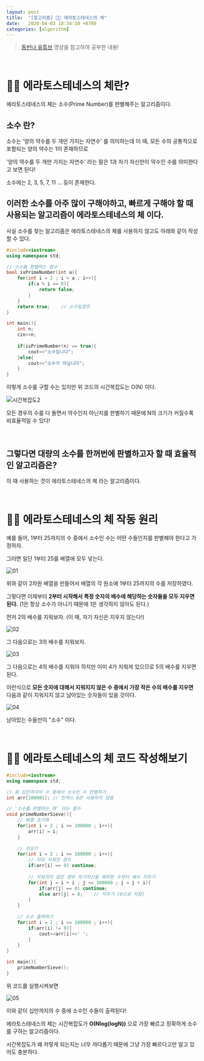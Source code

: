 ```yaml
---
layout: post
title:  "[알고리즘] 👨‍🦳 에라토스테네스의 체"
date:   2020-04-03 18:34:10 +0700
categories: [algorithm]
---
```


> [동빈나 유튜브](https://www.youtube.com/watch?v=5ypkoEgFdH8&list=PLRx0vPvlEmdDHxCvAQS1_6XV4deOwfVrz&index=24) 영상을 참고하여 공부한 내용!

<br>

# 👨‍🦳 에라토스테네스의 체란?

에라토스테네스의 체는 소수(Prime Number)를 판별해주는 알고리즘이다.

## __소수__ 란?

소수는 '양의 약수를 두 개만 가지는 자연수' 를 의미하는데 이 때, 모든 수의 공통적으로 포함되는 양의 약수는 1이 존재하므로 

'양의 약수를 두 개만 가지는 자연수' 라는 말은 1과 자기 자신만이 약수인 수를 의미한다고 보면 된다!

소수에는 2, 3, 5, 7, 11 ... 등이 존재한다.

## 이러한 소수를 아주 많이 구해야하고, 빠르게 구해야 할 때 사용되는 알고리즘이 __에라토스테네스의 체__ 이다.

사실 소수를 찾는 알고리즘은 에라토스테네스의 체를 사용하지 않고도 아래와 같이 작성할 수 있다.

~~~c++
#include<iostream>
using namespace std;

// 소수를 판별하는 함수 
bool isPrimeNumber(int a){
	for(int i = 2 ; i < a ; i++){
		if(a % i == 0){
			return false;
		}
	}	
	return true;	// 소수일경우  
}

int main(){
	int n;
	cin>>n;
	
	if(isPrimeNumber(n) == true){
		cout<<"소수입니다";
	}else{
		cout<<"소수가 아닙니다"; 
	}
}
~~~

이렇게 소수를 구할 수는 있지만 위 코드의 시간복잡도는 O(N) 이다. 

![시간복잡도2](https://user-images.githubusercontent.com/31889335/78375858-62f10500-7608-11ea-9fe5-5915694f84c6.PNG)

모든 경우의 수를 다 돌면서 약수인지 아닌지를 판별하기 때문에 N의 크기가 커질수록 비효율적일 수 있다!

<br>

## 그렇다면 대량의 소수를 한꺼번에 판별하고자 할 때 효율적인 알고리즘은?

이 때 사용하는 것이 에라토스테네스의 체 라는 알고리즘이다.

<br>

# 👨‍🦳 에라토스테네스의 체 작동 원리

예를 들어, 1부터 25까지의 수 중에서 소수인 수는 어떤 수들인지를 판별해야 한다고 가정하자.

그러면 일단 1부터 25를 배열에 모두 넣는다.

![01](https://user-images.githubusercontent.com/31889335/78376835-d3e4ec80-7609-11ea-97df-dc3356f16c32.PNG)

위와 같이 2차원 배열을 만들어서 배열의 각 원소에 1부터 25까지의 수를 저장하였다.

그렇다면 이제부터 __2부터 시작해서 특정 숫자의 배수에 해당하는 숫자들을 모두 지우면 된다.__ (1은 항상 소수가 아니기 때문에 1은 생각하지 않아도 된다.)

먼저 2의 배수를 지워보자. (이 때, 자기 자신은 지우지 않는다!)

![02](https://user-images.githubusercontent.com/31889335/78377169-3a6a0a80-760a-11ea-884a-c8fc583e4c10.PNG)

그 다음으로는 3의 배수를 지워보자.

![03](https://user-images.githubusercontent.com/31889335/78377350-77360180-760a-11ea-979b-49c265a3a6f4.PNG)

그 다음으로는 4의 배수를 지워야 하지만 이미 4가 지워져 있으므로 5의 배수를 지우면 된다.

이런식으로 __모든 숫자에 대해서 지워지지 않은 수 중에서 가장 작은 수의 배수를 지우면__ 다음과 같이 지워지지 않고 남아있는 숫자들이 있을 것이다.

![04](https://user-images.githubusercontent.com/31889335/78378056-676aed00-760b-11ea-9e90-428b99cef90b.PNG)

남아있는 수들만이 "소수" 이다.

<br>

# 👨‍🦳 에라토스테네스의 체 코드 작성해보기

~~~c++
#include<iostream>
using namespace std;

// 총 십만까지의 수 중에서 소수인 수 판별하기  
int arr[100001]; // 인덱스 0은 사용하지 않음  

// '소수를 판별하는 체' 라는 함수  
void primeNumberSieve(){
	// 배열 초기화  
	for(int i = 2 ; i <= 100000 ; i++){
		arr[i] = i;
	}
	
	// 지우기  
	for(int i = 2 ; i <= 100000 ; i++){
		// 이미 지워진 경우  
		if(arr[i] == 0) continue;
		
		// 지워지지 않은 경우 자기자신을 제외한 수부터 배수 지우기  
		for(int j = i + i ; j <= 100000 ; j = j + i){
			if(arr[j] == 0) continue;
			else arr[j] = 0;	// 지우기 (0으로 저장) 
		} 
	}
	
	// 소수 출력하기 
	for(int i = 2 ; i <= 100000 ; i++){
		if(arr[i] != 0){
			cout<<arr[i]<<' ';
		}
	} 
}

int main(){
	primeNumberSieve();
} 
~~~

위 코드를 실행시켜보면

![05](https://user-images.githubusercontent.com/31889335/78379468-6044de80-760d-11ea-958e-64eb8bd1a411.PNG)

이와 같이 십만까지의 수 중에 소수인 수들이 출력된다!

에라토스테네스의 체는 시간복잡도가 __O(Nlog(logN))__ 으로 가장 빠르고 정확하게 소수를 구하는 알고리즘이다.

시간복잡도가 왜 저렇게 되는지는 너무 까다롭기 때문에 그냥 가장 빠르다고만 알고 있어도 충분하다.

<br>